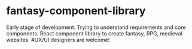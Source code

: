 # fantasy-component-library
Early stage of development. Trying to understand requirements and core components.
React component library to create fantasy, RPG, medieval websites.
#UX/UI designers are welcome!
